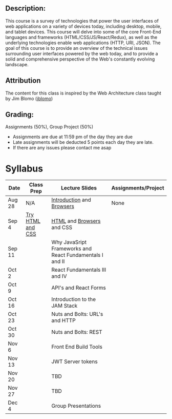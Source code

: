## Description:
This course is a survey of technologies that power the user interfaces of web applications on a variety of devices today, including desktop, mobile, and tablet devices. This course will delve into some of the core Front-End languages and frameworks  (HTML/CSS/JS/React/Redux), as well as the underlying technologies enable web applications (HTTP, URI, JSON). The goal of this course is to provide an overview of the technical issues surrounding user interfaces powered by the web today, and to provide a solid and comprehensive perspective of the Web's constantly evolving landscape.

## Attribution
The content for this class is inspired by the Web Architecture class taught by Jim Blomo ([jblomo](https://github.com/jblomo))

## Grading:
Assignments (50%), Group Project (50%)
 - Assignments are due at 11:59 pm of the day they are due
 - Late assignments will be deducted 5 points each day they are late.
 - If there are any issues please contact me asap

# Syllabus

| Date   | Class Prep                                                                                     | Lecture Slides                                                                                                                                                                                          | Assignments/Project |
|--------|------------------------------------------------------------------------------------------------|---------------------------------------------------------------------------------------------------------------------------------------------------------------------------------------------------------|---------------------|
| Aug 28 | N/A                                                                                            | [Introduction](https://ucb-info-frontend-webarch.github.io/lectures/content/html/l-introduction.html) and [Browsers](https://ucb-info-frontend-webarch.github.io/lectures/content/html/l-browsers.html) | None                |
| Sep 4  | [Try HTML and CSS](https://ucb-info-frontend-webarch.github.io/class_prep/p-try-html-css.html) | [HTML](https://ucb-info-frontend-webarch.github.io/lectures/content/html/l-introduction.html) and [Browsers](https://ucb-info-frontend-webarch.github.io/lectures/content/html/l-intro-to-html.html) and CSS                                                                                                                                                                                            |                     |
| Sep 11 |                                                                                                | Why JavaSript Frameworks and React Fundamentals I and II                                                                                                                                                |                     |
| Oct 2  |                                                                                                | React Fundamentals III and IV                                                                                                                                                                           |                     |
| Oct 9  |                                                                                                | API's and React Forms                                                                                                                                                                                   |                     |
| Oct 16 |                                                                                                | Introduction to the JAM Stack                                                                                                                                                                           |                     |
| Oct 23 |                                                                                                | Nuts and Bolts: URL's and HTTP                                                                                                                                                                          |                     |
| Oct 30 |                                                                                                | Nuts and Bolts: REST                                                                                                                                                                                    |                     |
| Nov 6  |                                                                                                | Front End Build Tools                                                                                                                                                                                   |                     |
| Nov 13 |                                                                                                | JWT Server tokens                                                                                                                                                                                       |                     |
| Nov 20 |                                                                                                | TBD                                                                                                                                                                                                     |                     |
| Nov 27 |                                                                                                | TBD                                                                                                                                                                                                     |                     |
| Dec 4  |                                                                                                | Group Presentations                                                                                                                                                                                     |                     |
